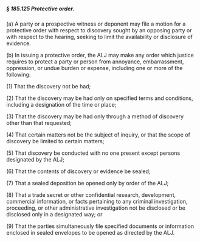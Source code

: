 ##### § 185.125 Protective order. #####

(a) A party or a prospective witness or deponent may file a motion for a protective order with respect to discovery sought by an opposing party or with respect to the hearing, seeking to limit the availability or disclosure of evidence.

(b) In issuing a protective order, the ALJ may make any order which justice requires to protect a party or person from annoyance, embarrassment, oppression, or undue burden or expense, including one or more of the following:

(1) That the discovery not be had;

(2) That the discovery may be had only on specified terms and conditions, including a designation of the time or place;

(3) That the discovery may be had only through a method of discovery other than that requested;

(4) That certain matters not be the subject of inquiry, or that the scope of discovery be limited to certain matters;

(5) That discovery be conducted with no one present except persons designated by the ALJ;

(6) That the contents of discovery or evidence be sealed;

(7) That a sealed deposition be opened only by order of the ALJ;

(8) That a trade secret or other confidential research, development, commercial information, or facts pertaining to any criminal investigation, proceeding, or other administrative investigation not be disclosed or be disclosed only in a designated way; or

(9) That the parties simultaneously file specified documents or information enclosed in sealed envelopes to be opened as directed by the ALJ.